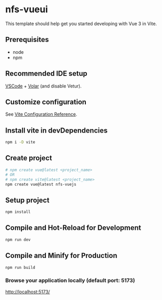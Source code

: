 # nfs-vueui

This template should help get you started developing with Vue 3 in Vite.

## Prerequisites

- node
- npm

## Recommended IDE setup

[VSCode](https://code.visualstudio.com/) + [Volar](https://marketplace.visualstudio.com/items?itemName=Vue.volar) (and disable Vetur).

## Customize configuration

See [Vite Configuration Reference](https://vite.dev/config/).

## Install vite in devDependencies

```sh
npm i -D vite
```

## Create project

```sh
# npm create vue@latest <project_name>
# OR
# npm create vite@latest <project_name>
npm create vue@latest nfs-vuejs
```

## Setup project

```sh
npm install
```

## Compile and Hot-Reload for Development

```sh
npm run dev
```

## Compile and Minify for Production

```sh
npm run build
```

### Browse your application locally (default port: 5173)

<http://localhost:5173/>
